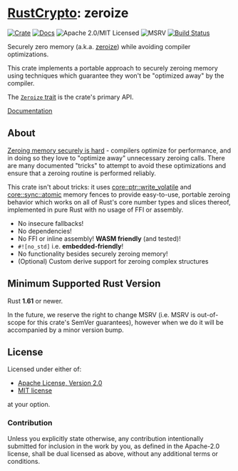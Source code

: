 # [RustCrypto]: zeroize

[![Crate][crate-image]][crate-link]
[![Docs][docs-image]][docs-link]
![Apache 2.0/MIT Licensed][license-image]
![MSRV][rustc-image]
[![Build Status][build-image]][build-link]

Securely zero memory (a.k.a. [zeroize]) while avoiding compiler optimizations.

This crate implements a portable approach to securely zeroing memory using
techniques which guarantee they won't be "optimized away" by the compiler.

The [`Zeroize` trait] is the crate's primary API.

[Documentation]

## About

[Zeroing memory securely is hard] - compilers optimize for performance, and
in doing so they love to "optimize away" unnecessary zeroing calls. There are
many documented "tricks" to attempt to avoid these optimizations and ensure
that a zeroing routine is performed reliably.

This crate isn't about tricks: it uses [core::ptr::write_volatile]
and [core::sync::atomic] memory fences to provide easy-to-use, portable
zeroing behavior which works on all of Rust's core number types and slices
thereof, implemented in pure Rust with no usage of FFI or assembly.

- No insecure fallbacks!
- No dependencies!
- No FFI or inline assembly! **WASM friendly** (and tested)!
- `#![no_std]` i.e. **embedded-friendly**!
- No functionality besides securely zeroing memory!
- (Optional) Custom derive support for zeroing complex structures

## Minimum Supported Rust Version

Rust **1.61** or newer.

In the future, we reserve the right to change MSRV (i.e. MSRV is out-of-scope
for this crate's SemVer guarantees), however when we do it will be accompanied by
a minor version bump.

## License

Licensed under either of:

* [Apache License, Version 2.0](http://www.apache.org/licenses/LICENSE-2.0)
* [MIT license](http://opensource.org/licenses/MIT)

at your option.

### Contribution

Unless you explicitly state otherwise, any contribution intentionally submitted
for inclusion in the work by you, as defined in the Apache-2.0 license, shall be
dual licensed as above, without any additional terms or conditions.

[//]: # (badges)

[crate-image]: https://img.shields.io/crates/v/zeroize.svg
[crate-link]: https://crates.io/crates/zeroize
[docs-image]: https://docs.rs/zeroize/badge.svg
[docs-link]: https://docs.rs/zeroize/
[license-image]: https://img.shields.io/badge/license-Apache2.0/MIT-blue.svg
[rustc-image]: https://img.shields.io/badge/rustc-1.61+-blue.svg
[build-image]: https://github.com/RustCrypto/utils/actions/workflows/zeroize.yml/badge.svg
[build-link]: https://github.com/RustCrypto/utils/actions/workflows/zeroize.yml

[//]: # (general links)

[RustCrypto]: https://github.com/RustCrypto
[zeroize]: https://en.wikipedia.org/wiki/Zeroisation
[`Zeroize` trait]: https://docs.rs/zeroize/latest/zeroize/trait.Zeroize.html
[Documentation]: https://docs.rs/zeroize/
[Zeroing memory securely is hard]: http://www.daemonology.net/blog/2014-09-04-how-to-zero-a-buffer.html
[core::ptr::write_volatile]: https://doc.rust-lang.org/core/ptr/fn.write_volatile.html
[core::sync::atomic]: https://doc.rust-lang.org/stable/core/sync/atomic/index.html
[good cryptographic hygiene]: https://github.com/veorq/cryptocoding#clean-memory-of-secret-data
